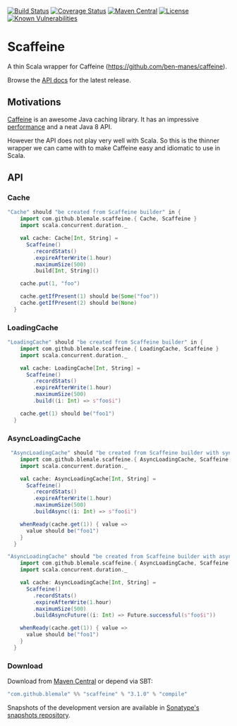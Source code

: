 [![Build Status](https://img.shields.io/travis/blemale/scaffeine/master?style=flat-square)](https://travis-ci.org/blemale/scaffeine.svg?branch=master)
[![Coverage Status](https://img.shields.io/coveralls/github/blemale/scaffeine/master?style=flat-square)](https://coveralls.io/github/blemale/scaffeine?branch=master)
[![Maven Central](https://img.shields.io/maven-central/v/com.github.blemale/scaffeine_2.11?style=flat-square)](https://maven-badges.herokuapp.com/maven-central/com.github.blemale/scaffeine_2.11)
[![License](https://img.shields.io/github/license/blemale/scaffeine?style=flat-square)](http://www.apache.org/licenses/LICENSE-2.0.html)
[![Known Vulnerabilities](https://img.shields.io/snyk/vulnerabilities/github/blemale/scaffeine?style=flat-square)](https://snyk.io/test/github/blemale/scaffeine?targetFile=build.sbt)

# Scaffeine

A thin Scala wrapper for Caffeine (https://github.com/ben-manes/caffeine).

Browse the [API docs](http://www.javadoc.io/doc/com.github.blemale/scaffeine_2.11) for the latest release.

## Motivations

[Caffeine](https://github.com/ben-manes/caffeine) is an awesome Java caching library.
It has an impressive [performance](https://github.com/ben-manes/caffeine/wiki/Benchmarks) and a neat Java 8 API.

However the API does not play very well with Scala.
So this is the thinner wrapper we can came with to make Caffeine easy and idiomatic to use in Scala.

## API

### Cache

```scala
"Cache" should "be created from Scaffeine builder" in {
    import com.github.blemale.scaffeine.{ Cache, Scaffeine }
    import scala.concurrent.duration._

    val cache: Cache[Int, String] =
      Scaffeine()
        .recordStats()
        .expireAfterWrite(1.hour)
        .maximumSize(500)
        .build[Int, String]()

    cache.put(1, "foo")

    cache.getIfPresent(1) should be(Some("foo"))
    cache.getIfPresent(2) should be(None)
  }
```

### LoadingCache

```scala
"LoadingCache" should "be created from Scaffeine builder" in {
    import com.github.blemale.scaffeine.{ LoadingCache, Scaffeine }
    import scala.concurrent.duration._

    val cache: LoadingCache[Int, String] =
      Scaffeine()
        .recordStats()
        .expireAfterWrite(1.hour)
        .maximumSize(500)
        .build((i: Int) => s"foo$i")

    cache.get(1) should be("foo1")
  }
```

### AsyncLoadingCache

```scala
 "AsyncLoadingCache" should "be created from Scaffeine builder with synchronous loader" in {
    import com.github.blemale.scaffeine.{ AsyncLoadingCache, Scaffeine }
    import scala.concurrent.duration._

    val cache: AsyncLoadingCache[Int, String] =
      Scaffeine()
        .recordStats()
        .expireAfterWrite(1.hour)
        .maximumSize(500)
        .buildAsync((i: Int) => s"foo$i")

    whenReady(cache.get(1)) { value =>
      value should be("foo1")
    }
  }

"AsyncLoadingCache" should "be created from Scaffeine builder with asynchronous loader" in {
    import com.github.blemale.scaffeine.{ AsyncLoadingCache, Scaffeine }
    import scala.concurrent.duration._

    val cache: AsyncLoadingCache[Int, String] =
      Scaffeine()
        .recordStats()
        .expireAfterWrite(1.hour)
        .maximumSize(500)
        .buildAsyncFuture((i: Int) => Future.successful(s"foo$i"))

    whenReady(cache.get(1)) { value =>
      value should be("foo1")
    }
  }
```

### Download

Download from [Maven Central](https://maven-badges.herokuapp.com/maven-central/com.github.blemale/scaffeine_2.11) or depend via SBT:

```sbt
"com.github.blemale" %% "scaffeine" % "3.1.0" % "compile"
```

Snapshots of the development version are available in
[Sonatype's snapshots repository](https://oss.sonatype.org/content/repositories/snapshots).
